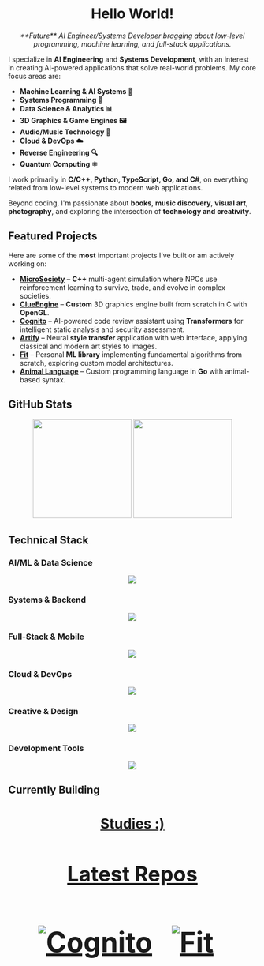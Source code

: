 <h1 align="center">Hello World!</h1>

<p align="center">
  <em> **Future** AI Engineer/Systems Developer bragging about low-level programming, machine learning, and full-stack applications.</em>
</p>

I specialize in **AI Engineering** and **Systems Development**, with an interest in creating AI-powered applications that solve real-world problems. My core focus areas are:

- **Machine Learning & AI Systems 🤖**
- **Systems Programming 🔧**
- **Data Science & Analytics 📊**
- **3D Graphics & Game Engines 🖼️**
- **Audio/Music Technology 🎵**
- **Cloud & DevOps ☁️**
- **Reverse Engineering 🔍**
- **Quantum Computing ⚛️**

I work primarily in **C/C++, Python, TypeScript, Go, and C#**, on everything related from low-level systems to modern web applications.

Beyond coding, I'm passionate about **books**, **music discovery**, **visual art**, **photography**, and exploring the intersection of **technology and creativity**.

## Featured Projects

Here are some of the **most** important projects I’ve built or am actively working on:

- **[MicroSociety](https://github.com/Klus3kk/microsociety)** – **C++** multi-agent simulation where NPCs use reinforcement learning to survive, trade, and evolve in complex societies.
- **[ClueEngine](https://github.com/Klus3kk/clueengine)** – **Custom** 3D graphics engine built from scratch in C with **OpenGL**.
- **[Cognito](https://github.com/Klus3kk/cognito)** – AI-powered code review assistant using **Transformers** for intelligent static analysis and security assessment.
- **[Artify](https://github.com/Klus3kk/artify)** – Neural **style transfer** application with web interface, applying classical and modern art styles to images.
- **[Fit](https://github.com/Klus3kk/fit)** – Personal **ML library** implementing fundamental algorithms from scratch, exploring custom model architectures.
- **[Animal Language](https://github.com/animal-lang/animal)** – Custom programming language in **Go** with animal-based syntax.


## GitHub Stats

<p align="center">
  <img height=200 src="https://github-readme-stats.vercel.app/api?username=Klus3kk&theme=tokyonight&hide=issues,contribs,prs" />
  <img height=200 src="https://github-readme-stats.vercel.app/api/top-langs?username=Klus3kk&layout=compact&langs_count=8&card_width=320&theme=tokyonight" />
</p>

## Technical Stack

### AI/ML & Data Science
<p align="center">
  <a href="https://skillicons.dev">
    <img src="https://skillicons.dev/icons?i=python,tensorflow,pytorch,opencv,sklearn,anaconda,r" />
  </a>
</p>

### Systems & Backend
<p align="center">
  <a href="https://skillicons.dev">
    <img src="https://skillicons.dev/icons?i=c,cpp,go,rust,cmake,nodejs,postgres,docker,bash" />
  </a>
</p>

### Full-Stack & Mobile
<p align="center">
  <a href="https://skillicons.dev">
    <img src="https://skillicons.dev/icons?i=ts,js,react,nextjs,tailwind,cs,flutter,dart" />
  </a>
</p>

### Cloud & DevOps
<p align="center">
  <a href="https://skillicons.dev">
    <img src="https://skillicons.dev/icons?i=aws,gcp,docker,git,github,ubuntu,arch,linux" />
  </a>
</p>

### Creative & Design
<p align="center">
  <a href="https://skillicons.dev">
    <img src="https://skillicons.dev/icons?i=blender,figma,ai,ps,pr,ae,ableton,unity,unreal" />
  </a>
</p>

### Development Tools
<p align="center">
  <a href="https://skillicons.dev">
    <img src="https://skillicons.dev/icons?i=vscode,pycharm,visualstudio,latex,regex,emacs,kali" />
  </a>
</p>



## Currently Building

<h1 align="center"><a href="https://github.com/Klus3kk/github-readme-stats">
Studies :)
</p>

## Latest Repos

<h1 align="center"><a href="https://github.com/Klus3kk/github-readme-stats">

[![Cognito](https://github-readme-stats.vercel.app/api/pin/?username=Klus3kk&repo=cognito&bg_color=0d1116&title_color=325aa8&text_color=a4aacb&icon_color=007ec6)](https://github.com/Klus3kk/cognito) &nbsp;
[![Fit](https://github-readme-stats.vercel.app/api/pin/?username=Klus3kk&repo=fit&bg_color=0d1116&title_color=325aa8&text_color=a4aacb&icon_color=007ec6)](https://github.com/Klus3kk/fit) &nbsp;

</p>
